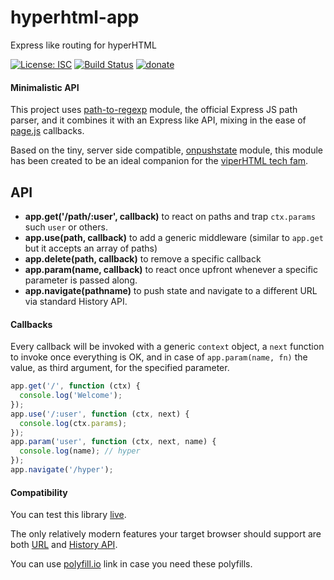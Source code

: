 # hyperhtml-app
Express like routing for hyperHTML

[![License: ISC](https://img.shields.io/badge/License-ISC-yellow.svg)](https://opensource.org/licenses/ISC) [![Build Status](https://travis-ci.org/WebReflection/hyperhtml-app.svg?branch=master)](https://travis-ci.org/WebReflection/hyperhtml-app) [![donate](https://img.shields.io/badge/$-donate-ff69b4.svg?maxAge=2592000&style=flat)](https://github.com/WebReflection/donate)

#### Minimalistic API

This project uses [path-to-regexp](https://www.npmjs.com/package/path-to-regexp) module,
the official Express JS path parser, and it combines it with an Express like API,
mixing in the ease of [page.js](https://visionmedia.github.io/page.js/) callbacks.

Based on the tiny, server side compatible, [onpushstate](https://github.com/WebReflection/onpushstate) module,
this module has been created to be an ideal companion for the [viperHTML tech fam](https://viperhtml.js.org/).

## API

  * **app.get('/path/:user', callback)** to react on paths and trap `ctx.params` such `user` or others.
  * **app.use(path, callback)** to add a generic middleware (similar to `app.get` but it accepts an array of paths)
  * **app.delete(path, callback)** to remove a specific callback
  * **app.param(name, callback)** to react once upfront whenever a specific parameter is passed along.
  * **app.navigate(pathname)** to push state and navigate to a different URL via standard History API.

#### Callbacks

Every callback will be invoked with a generic `context` object, a `next` function to invoke once everything is OK,
and in case of `app.param(name, fn)` the value, as third argument, for the specified parameter.

```js
app.get('/', function (ctx) {
  console.log('Welcome');
});
app.use('/:user', function (ctx, next) {
  console.log(ctx.params);
});
app.param('user', function (ctx, next, name) {
  console.log(name); // hyper
});
app.navigate('/hyper');
```

#### Compatibility

You can test this library [live](https://webreflection.github.io/hyperhtml-app/test/).

The only relatively modern features your target browser should support are both [URL](http://caniuse.com/#feat=url) and [History API](http://caniuse.com/#feat=history).

You can use [polyfill.io](https://cdn.polyfill.io/v2/polyfill.js?features=default) link in case you need these polyfills.

